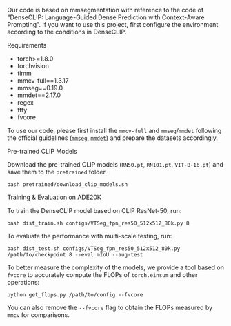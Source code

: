 
Our code is based on mmsegmentation with reference to the code of "DenseCLIP: Language-Guided Dense Prediction with Context-Aware Prompting".
If you want to use this project, first configure the environment according to the conditions in DenseCLIP.

Requirements

- torch>=1.8.0
- torchvision
- timm
- mmcv-full==1.3.17
- mmseg==0.19.0
- mmdet==2.17.0
- regex
- ftfy
- fvcore

To use our code, please first install the `mmcv-full` and `mmseg`/`mmdet` following the official guidelines
([`mmseg`](https://github.com/open-mmlab/mmsegmentation/blob/master/docs/en/get_started.md), [`mmdet`](https://github.com/open-mmlab/mmdetection/blob/master/docs/en/get_started.md)) and prepare the datasets accordingly.

Pre-trained CLIP Models

Download the pre-trained CLIP models (`RN50.pt`, `RN101.pt`, `VIT-B-16.pt`) and save them to the `pretrained` folder.

```
bash pretrained/download_clip_models.sh
```

Training & Evaluation on ADE20K

To train the DenseCLIP model based on CLIP ResNet-50, run:

```
bash dist_train.sh configs/VTSeg_fpn_res50_512x512_80k.py 8
```

To evaluate the performance with multi-scale testing, run:

```
bash dist_test.sh configs/VTSeg_fpn_res50_512x512_80k.py /path/to/checkpoint 8 --eval mIoU --aug-test
```

To better measure the complexity of the models, we provide a tool based on `fvcore` to accurately compute the FLOPs of `torch.einsum` and other operations:
```
python get_flops.py /path/to/config --fvcore
```
You can also remove the `--fvcore` flag to obtain the FLOPs measured by `mmcv` for comparisons.
